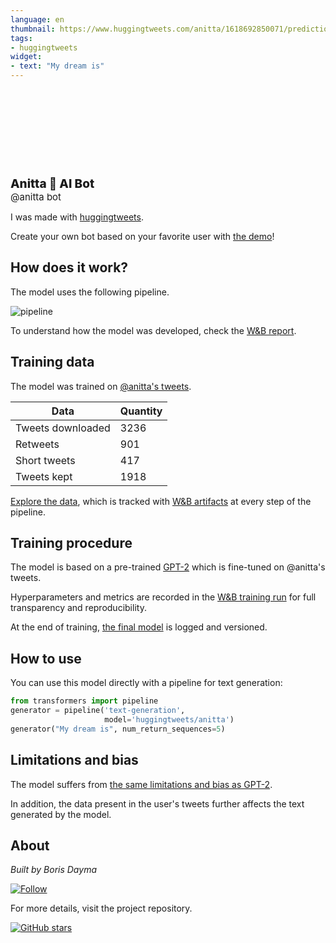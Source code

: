 ```yaml
---
language: en
thumbnail: https://www.huggingtweets.com/anitta/1618692850071/predictions.png
tags:
- huggingtweets
widget:
- text: "My dream is"
---
```


<div>
<div style="width: 132px; height:132px; border-radius: 50%; background-size: cover; background-image: url('https://pbs.twimg.com/profile_images/1383153888598056962/CBtWatHF_400x400.jpg')">
</div>
<div style="margin-top: 8px; font-size: 19px; font-weight: 800">Anitta 🤖 AI Bot </div>
<div style="font-size: 15px">@anitta bot</div>
</div>

I was made with [huggingtweets](https://github.com/borisdayma/huggingtweets).

Create your own bot based on your favorite user with [the demo](https://colab.research.google.com/github/borisdayma/huggingtweets/blob/master/huggingtweets-demo.ipynb)!

## How does it work?

The model uses the following pipeline.

![pipeline](https://github.com/borisdayma/huggingtweets/blob/master/img/pipeline.png?raw=true)

To understand how the model was developed, check the [W&B report](https://wandb.ai/wandb/huggingtweets/reports/HuggingTweets-Train-a-Model-to-Generate-Tweets--VmlldzoxMTY5MjI).

## Training data

The model was trained on [@anitta's tweets](https://twitter.com/anitta).

| Data | Quantity |
| --- | --- |
| Tweets downloaded | 3236 |
| Retweets | 901 |
| Short tweets | 417 |
| Tweets kept | 1918 |

[Explore the data](https://wandb.ai/wandb/huggingtweets/runs/3bm1fotv/artifacts), which is tracked with [W&B artifacts](https://docs.wandb.com/artifacts) at every step of the pipeline.

## Training procedure

The model is based on a pre-trained [GPT-2](https://huggingface.co/gpt2) which is fine-tuned on @anitta's tweets.

Hyperparameters and metrics are recorded in the [W&B training run](https://wandb.ai/wandb/huggingtweets/runs/44wik04r) for full transparency and reproducibility.

At the end of training, [the final model](https://wandb.ai/wandb/huggingtweets/runs/44wik04r/artifacts) is logged and versioned.

## How to use

You can use this model directly with a pipeline for text generation:

```python
from transformers import pipeline
generator = pipeline('text-generation',
                     model='huggingtweets/anitta')
generator("My dream is", num_return_sequences=5)
```

## Limitations and bias

The model suffers from [the same limitations and bias as GPT-2](https://huggingface.co/gpt2#limitations-and-bias).

In addition, the data present in the user's tweets further affects the text generated by the model.

## About

*Built by Boris Dayma*

[![Follow](https://img.shields.io/twitter/follow/borisdayma?style=social)](https://twitter.com/intent/follow?screen_name=borisdayma)

For more details, visit the project repository.

[![GitHub stars](https://img.shields.io/github/stars/borisdayma/huggingtweets?style=social)](https://github.com/borisdayma/huggingtweets)
